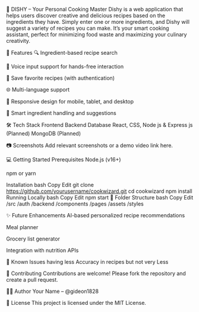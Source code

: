 🍳 DISHY – Your Personal Cooking Master
Dishy is a web application that helps users discover creative and delicious recipes based on the ingredients they have. Simply enter one or more ingredients, and Dishy will suggest a variety of recipes you can make. It’s your smart cooking assistant, perfect for minimizing food waste and maximizing your culinary creativity.

🚀 Features
🔍 Ingredient-based recipe search

🎤 Voice input support for hands-free interaction

💾 Save favorite recipes (with authentication)

🌐 Multi-language support

📱 Responsive design for mobile, tablet, and desktop

🧠 Smart ingredient handling and suggestions

🛠️ Tech Stack
Frontend	Backend	Database
React, CSS, 	Node js & Express js (Planned)	MongoDB (Planned)

📷 Screenshots
Add relevant screenshots or a demo video link here.

💻 Getting Started
Prerequisites
Node.js (v16+)

npm or yarn

Installation
bash
Copy
Edit
git clone https://github.com/yourusername/cookwizard.git
cd cookwizard
npm install
Running Locally
bash
Copy
Edit
npm start
📂 Folder Structure
bash
Copy
Edit
/src
  /auth
  /backend
  /components
  /pages
  /assets
  /styles

✨ Future Enhancements
AI-based personalized recipe recommendations

Meal planner

Grocery list generator

Integration with nutrition APIs

📌 Known Issues
having less Accuracy in recipes but not very Less


🤝 Contributing
Contributions are welcome! Please fork the repository and create a pull request.

🧑‍💻 Author
Your Name – @gideon1828

📄 License
This project is licensed under the MIT License.